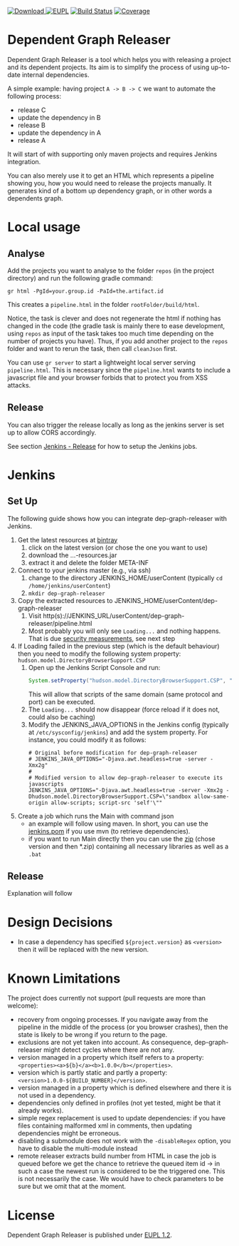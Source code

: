 [![Download](https://api.bintray.com/packages/loewenfels/oss/dep-graph-releaser/images/download.svg) ](https://bintray.com/loewenfels/oss/dep-graph-releaser/_latestVersion)
[![EUPL](https://img.shields.io/badge/license-EUPL%201.2-brightgreen.svg)](https://joinup.ec.europa.eu/collection/eupl/eupl-text-11-12)
[![Build Status](https://travis-ci.org/loewenfels/dep-graph-releaser.svg?branch=master)](https://travis-ci.org/loewenfels/dep-graph-releaser/branches)
[![Coverage](https://codecov.io/github/loewenfels/dep-graph-releaser/coverage.svg?branch=master)](https://codecov.io/github/loewenfels/dep-graph-releaser?branch=master)

# Dependent Graph Releaser
Dependent Graph Releaser is a tool which helps you with releasing a project and its dependent projects.
Its aim is to simplify the process of using up-to-date internal dependencies.
 
A simple example: having project `A -> B -> C` we want to automate the following process:
- release C
- update the dependency in B
- release B
- update the dependency in A
- release A

It will start of with supporting only maven projects and requires Jenkins integration.

You can also merely use it to get an HTML which represents a pipeline showing you, 
how you would need to release the projects manually. 
It generates kind of a bottom up dependency graph, or in other words a dependents graph. 

# Local usage

## Analyse

Add the projects you want to analyse to the folder `repos` (in the project directory) and run the following gradle command:
````
gr html -PgId=your.group.id -PaId=the.artifact.id
````
This creates a `pipeline.html` in the folder `rootFolder/build/html`. 

Notice, the task is clever and does not regenerate the html if nothing has changed in the code 
(the gradle task is mainly there to ease development, 
using `repos` as input of the task takes too much time depending on the number of projects you have).
Thus, if you add another project to the `repos` folder and want to rerun the task, then call `cleanJson` first. 

You can use `gr server` to start a lightweight local server serving `pipeline.html`. 
This is necessary since the `pipeline.html` wants to include a javascript file and your browser forbids that to protect you from XSS attacks.  

## Release

You can also trigger the release locally as long as the jenkins server is set up to allow CORS accordingly.

See section [Jenkins - Release](#jenkins-release) for how to setup the Jenkins jobs.


# Jenkins

## Set Up
The following guide shows how you can integrate dep-graph-releaser with Jenkins.

1. Get the latest resources at [bintray](https://dl.bintray.com/loewenfels/oss/ch/loewenfels/dep-graph-releaser-runner/)
   1. click on the latest version (or chose the one you want to use)
   2. download the ...-resources.jar
   3. extract it and delete the folder META-INF
2. Connect to your jenkins master (e.g., via ssh)
   1. change to the directory JENKINS_HOME/userContent (typically `cd /home/jenkins/userContent`)
   2. `mkdir dep-graph-releaser`
3. Copy the extracted resources to JENKINS_HOME/userContent/dep-graph-releaser
   1. Visit http(s)://JENKINS_URL/userContent/dep-graph-releaser/pipeline.html
   2. Most probably you will only see `Loading...` and nothing happens. That is due 
      [security measurements](https://wiki.jenkins.io/display/JENKINS/Configuring+Content+Security+Policy), see next step
4. If Loading failed in the previous step (which is the default behaviour) 
   then you need to modify the following system property: `hudson.model.DirectoryBrowserSupport.CSP`
   1. Open up the Jenkins Script Console and run: 
      ```groovy
      System.setProperty("hudson.model.DirectoryBrowserSupport.CSP", "sandbox allow-same-origin allow-scripts; script-src 'self'");
      ```
      This will allow that scripts of the same domain (same protocol and port) can be executed.
   2. The `Loading...` should now disappear (force reload if it does not, could also be caching)
   3. Modify the JENKINS_JAVA_OPTIONS in the Jenkins config (typically at `/etc/sysconfig/jenkins`) and add the system property.
      For instance, you could modify it as follows:
      ```
      # Original before modification for dep-graph-releaser
      # JENKINS_JAVA_OPTIONS="-Djava.awt.headless=true -server -Xmx2g"
      #
      # Modified version to allow dep-graph-releaser to execute its javascripts
      JENKINS_JAVA_OPTIONS="-Djava.awt.headless=true -server -Xmx2g -Dhudson.model.DirectoryBrowserSupport.CSP=\"sandbox allow-same-origin allow-scripts; script-src 'self'\""
      ```
5. Create a job which runs the Main with command json
    - an example will follow using maven. 
      In short, you can use the [jenkins.pom](https://github.com/loewenfels/dep-graph-releaser/tree/master/dep-graph-releaser-runner/src/jenkins.pom)
      if you use mvn (to retrieve dependencies).
    - if you want to run Main directly then you can use the [zip](https://dl.bintray.com/loewenfels/oss/ch/loewenfels/dep-graph-releaser-runner/) (chose version and then *.zip)
      containing all necessary libraries as well as a `.bat`

<a name="jenkins-release"></a>  

## Release

Explanation will follow
   
# Design Decisions   
- In case a dependency has specified `${project.version}` as `<version>` then it will be replaced with the new version.
   
# Known Limitations

The project does currently not support (pull requests are more than welcome):
- recovery from ongoing processes. If you navigate away from the pipeline in the middle of the process (or you browser crashes),
  then the state is likely to be wrong if you return to the page.
- exclusions are not yet taken into account. As consequence, dep-graph-releaser might detect cycles where there are not any.
- version managed in a property which itself refers to a property: `<properties><a>${b}</a><b>1.0.0</b></properties>`.
- version which is partly static and partly a property: `<version>1.0.0-${BUILD_NUMBER}</version>`.
- version managed in a property which is defined elsewhere and there it is not used in a dependency.
- dependencies only defined in profiles (not yet tested, might be that it already works).
- simple regex replacement is used to update dependencies: if you have files containing malformed xml in comments, then updating dependencies might be erroneous.
- disabling a submodule does not work with the `-disableRegex` option, you have to disable the multi-module instead
- remote releaser extracts build number from HTML in case the job is queued before we get the chance to retrieve the queued item id 
  -> in such a case the newest run is considered to be the triggered one. 
  This is not necessarily the case. We would have to check parameters to be sure but we omit that at the moment.                

# License
Dependent Graph Releaser is published under [EUPL 1.2](https://joinup.ec.europa.eu/collection/eupl/eupl-text-11-12).
